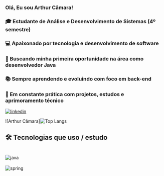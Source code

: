 ### Olá, Eu sou Arthur Câmara!

### 🎓 Estudante de Análise e Desenvolvimento de Sistemas (4º semestre)
### 💻 Apaixonado por tecnologia e desenvolvimento de software
### 🚀 Buscando minha primeira oportunidade na área como desenvolvedor Java
### 📚 Sempre aprendendo e evoluindo com foco em back-end
### 🔧 Em constante prática com projetos, estudos e aprimoramento técnico

[![linkedin](	https://img.shields.io/badge/LinkedIn-0077B5?style=for-the-badge&logo=linkedin&logoColor=white)](https://www.linkedin.com/in/arthur3007/)

![Arthur Câmara]![Top Langs](https://github-readme-stats.vercel.app/api/top-langs/?username=arthurrcamara30&langs_count=8)

## 🛠 Tecnologias que uso / estudo

<div style="display: inline_block"><br>
  <img align="center" alt="java" src="https://img.shields.io/badge/Java-ED8B00?style=for-the-badge&logo=openjdk&logoColor=white" />
</div>

<div style="display: inline_block"><br>
  <img align="center" alt="spring" src="https://img.shields.io/badge/Spring-6DB33F?style=for-the-badge&logo=spring&logoColor=white" />
</div>
